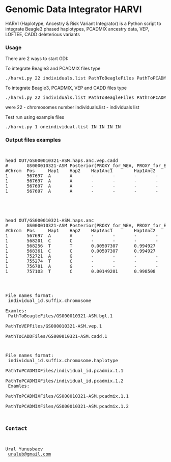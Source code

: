 # Genomic Data Integrator HARVI

HARVI (Haplotype, Ancestry & Risk Variant Integrator) is a Python script to integrate  Beagle3 phased haplotypes, PCADMIX ancestry data, VEP, LOFTEE, CADD deleterious variants

### Usage

There are 2 ways to start GDI:

To integrate Beagle3 and PCADMIX files type
<pre>./harvi.py 22 individuals.list PathToBeagleFiles PathToPCADMIXFiles</pre>

To integrate Beagle3, PCADMIX, VEP and CADD files type
<pre>./harvi.py 22 individuals.list PathToBeagleFiles PathToPCADMIXFiles PathToVEPFiles PathToCADDFiles</pre>

were
22 - chromosomes number
individuals.list - individuals list


Test run using example files
<pre>./harvi.py 1 oneindividual.list IN IN IN IN</pre>



### Output files examples

<pre>
<pre>

head OUT/GS000010321-ASM.haps.anc.vep.cadd
#       GS000010321-ASM Posterior(PROXY_for_WEA, PROXY_for_EA)
#Chrom  Pos     Hap1    Hap2    Hap1Anc1        Hap1Anc2        Hap1Anc3        Hap2Anc1        Hap2Anc2        Hap2Anc3        Hap1Gene        Hap1Feature     Hap1Consequence Hap1Canonical     Hap1_LoF        Hap1_Phred      Hap1_Source     Hap2Gene        Hap2Feature     Hap2Consequence Hap2Canonical   Hap2_LoF        Hap2_Phred      Hap2_Source
1       567697  A       A       -       -       -       -       -       -       ENSG00000237973 ENST00000414273 non_coding_transcript_exon_variant      YES     -       9.452   VCENSG00000237973 ENST00000414273 non_coding_transcript_exon_variant      YES     -       9.452   VC
1       567697  A       A       -       -       -       -       -       -       ENSG00000198744 ENST00000416718 upstream_gene_variant   YES     -       9.452   VC      ENSG00000198744   ENST00000416718 upstream_gene_variant   YES     -       9.452   VC
1       567697  A       A       -       -       -       -       -       -       ENSG00000225972 ENST00000416931 downstream_gene_variant YES     -       9.452   VC      ENSG00000225972   ENST00000416931 downstream_gene_variant YES     -       9.452   VC
1       567697  A       A       -       -       -       -       -       -       ENSG00000229344 ENST00000427426 upstream_gene_variant   YES     -       9.452   VC      ENSG00000229344   ENST00000427426 upstream_gene_variant   YES     -       9.452   VC
</pre>

<pre>

head OUT/GS000010321-ASM.haps.anc
#       GS000010321-ASM Posterior(PROXY_for_WEA, PROXY_for_EA)
#Chrom  Pos     Hap1    Hap2    Hap1Anc1        Hap1Anc2        Hap1Anc3        Hap2Anc1        Hap2Anc2        Hap2Anc3
1       567697  A       A       -       -       -       -       -       -
1       568201  C       C       -       -       -       -       -       -
1       568256  T       T       0.00507307      0.994927        -       0.00626922      0.993731        -
1       568361  C       C       0.00507307      0.994927        -       0.00626922      0.993731        -
1       752721  A       G       -       -       -       -       -       -
1       755274  T       C       -       -       -       -       -       -
1       756781  A       G       -       -       -       -       -       -
1       757103  T       C       0.00149201      0.998508        -       0.00219325      0.997807        -
</pre>

 File names format:<br>
 individual_id.suffix.chromosome<br>
 Examles:<br>
 PathToBeagleFiles/GS000010321-ASM.bgl.1<br>
 PathToVEPFiles/GS000010321-ASM.vep.1<br>
 PathToCADDFiles/GS000010321-ASM.cadd.1<br>

 File names format:<br>
 individual_id.suffix.chromosome.haplotype<br>
 PathToPCADMIXFiles/individual_id.pcadmix.1.1<br>
 PathToPCADMIXFiles/individual_id.pcadmix.1.2<br>
 Examles:<br>
 PathToPCADMIXFiles/GS000010321-ASM.pcadmix.1.1<br>
 PathToPCADMIXFiles/GS000010321-ASM.pcadmix.1.2<br>


### Contact
Ural Yunusbaev<br>
uralub@gmail.com<br>
